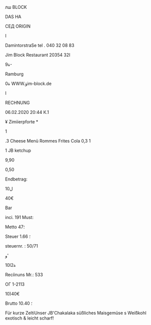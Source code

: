 лш BLOCK

DAS  НА

СЕД  ORIGIN

ا

DamintorstraSe
tel .  040  32  08  83

Jim  Block  Restaurant
20354 ا32

 ة9-

Ramburg

 ة0 WWW.ؤim-block.de

 ا

RECHNUNG

06.02.2020  20:44  К.1

¥  Zimiierpforte  *

1

 .3  Cheese  Menü
Rommes  Frites
Cola  0,3  1

1  JB  ketchup

9,90

0,50

Endbetrag:

ل10

40€

Bar

inci.  191  Must:

Metto
47؛

Steuer
1.66
؛

steuernr. :  50/71

و'

10ة2ا

Recíinuns  Mr.:  533

 ОГ 1-2113

10)40€

Brutto
10.40
؛

Für  kurze  ZeltiUnser  JB'Chakalaka
süßliches  Maisgemüse  s  Weißkohl
exotisch  &  leicht  scharf!


